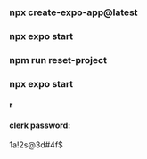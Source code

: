 ### npx create-expo-app@latest

### npx expo start

### npm run reset-project

### npx expo start

#### r

#### clerk password:

1a!2s@3d#4f$
